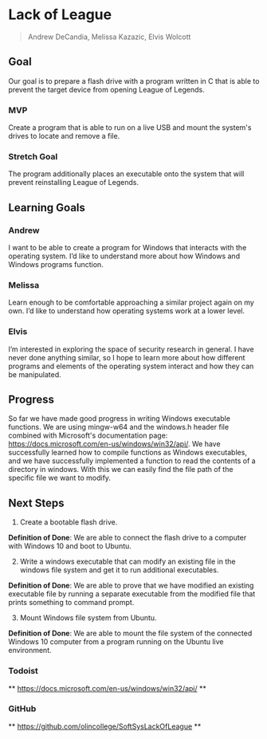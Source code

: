 # Lack of League

> Andrew DeCandia, Melissa Kazazic, Elvis Wolcott

## Goal

Our goal is to prepare a flash drive with a program written in C that is able to prevent the target device from opening League of Legends.

### MVP

Create a program that is able to run on a live USB and mount the system's drives to locate and remove a file.

### Stretch Goal

The program additionally places an executable onto the system that will prevent reinstalling League of Legends.

## Learning Goals

### Andrew

I want to be able to create a program for Windows that interacts with the operating system. I’d like to understand more about how Windows and Windows programs function.

### Melissa

Learn enough to be comfortable approaching a similar project again on my own. I’d like to understand how operating systems work at a lower level.

### Elvis

I’m interested in exploring the space of security research in general. I have never done anything similar, so I hope to learn more about how different programs and elements of the operating system interact and how they can be manipulated.

## Progress

So far we have made good progress in writing Windows executable functions. We are using mingw-w64 and the windows.h header file combined with Microsoft's documentation page: https://docs.microsoft.com/en-us/windows/win32/api/. We have successfully learned how to compile functions as Windows executables, and we have successfully implemented a function to read the contents of a directory in windows. With this we can easily find the file path of the specific file we want to modify. 

## Next Steps

1. Create a bootable flash drive.

**Definition of Done**: We are able to connect the flash drive to a computer with Windows 10 and boot to Ubuntu.

2. Write a windows executable that can modify an existing file in the windows file system and get it to run additional executables.

**Definition of Done**: We are able to prove that we have modified an existing executable file by running a separate executable from the modified file that prints something to command prompt. 

3. Mount Windows file system from Ubuntu.

**Definition of Done**: We are able to mount the file system of the connected Windows 10 computer from a program running on the Ubuntu live environment.


### Todoist
** https://docs.microsoft.com/en-us/windows/win32/api/ **
### GitHub
** https://github.com/olincollege/SoftSysLackOfLeague **

